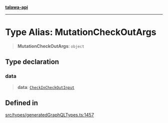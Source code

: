 [**talawa-api**](../../../README.md)

***

# Type Alias: MutationCheckOutArgs

> **MutationCheckOutArgs**: `object`

## Type declaration

### data

> **data**: [`CheckInCheckOutInput`](CheckInCheckOutInput.md)

## Defined in

[src/types/generatedGraphQLTypes.ts:1457](https://github.com/Suyash878/talawa-api/blob/e4413cec641a837926071678fed3c7f67234e31e/src/types/generatedGraphQLTypes.ts#L1457)
